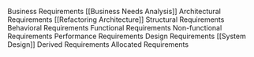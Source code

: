 Business Requirements [[Business Needs Analysis]]
Architectural Requirements [[Refactoring Architecture]]
Structural Requirements
Behavioral Requirements
Functional Requirements
Non-functional Requirements
Performance Requirements
Design Requirements [[System Design]]
Derived Requirements
Allocated Requirements
